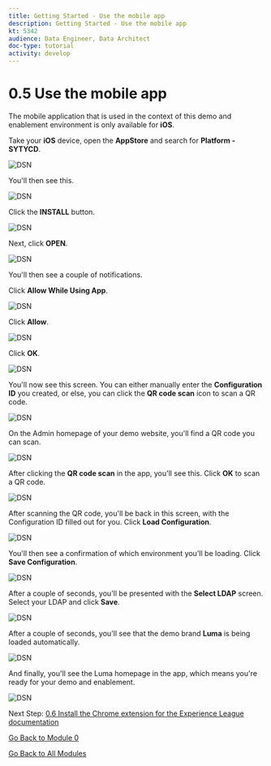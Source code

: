 ```yaml
---
title: Getting Started - Use the mobile app
description: Getting Started - Use the mobile app
kt: 5342
audience: Data Engineer, Data Architect
doc-type: tutorial
activity: develop
---
```


# 0.5 Use the mobile app

The mobile application that is used in the context of this demo and enablement environment is only available for **iOS**.

Take your **iOS** device, open the **AppStore** and search for **Platform - SYTYCD**.

![DSN](./images/appstore.png)

You'll then see this.

![DSN](./images/mobileapp1.png)

Click the **INSTALL** button.

![DSN](./images/mobileapp1a.png)

Next, click **OPEN**.

![DSN](./images/mobileapp2.png)

You'll then see a couple of notifications.

Click **Allow While Using App**.

![DSN](./images/mobileapp3.png)

Click **Allow**.

![DSN](./images/mobileapp4.png)

Click **OK**.

![DSN](./images/mobileapp5.png)

You'll now see this screen. You can either manually enter the **Configuration ID** you created, or else, you can click the **QR code scan** icon to scan a QR code.

![DSN](./images/mobileapp8.png)

On the Admin homepage of your demo website, you'll find a QR code you can scan. 

![DSN](./images/adminhomeqr.png)

After clicking the **QR code scan** in the app, you'll see this. Click **OK** to scan a QR code.

![DSN](./images/mobileapp9.png)

After scanning the QR code, you'll be back in this screen, with the Configuration ID filled out for you. Click **Load Configuration**.

![DSN](./images/mobileapp10.png)

You'll then see a confirmation of which environment you'll be loading. Click **Save Configuration**.

![DSN](./images/mobileapp11.png)

After a couple of seconds, you'll be presented with the **Select LDAP** screen. Select your LDAP and click **Save**.

![DSN](./images/mobileapp12.png)

After a couple of seconds, you'll see that the demo brand **Luma** is being loaded automatically.

![DSN](./images/mobileapp13.png)

And finally, you'll see the Luma homepage in the app, which means you're ready for your demo and enablement.

![DSN](./images/mobileapp14.png)

Next Step: [0.6 Install the Chrome extension for the Experience League documentation](./ex6.md)

[Go Back to Module 0](./getting-started.md)

[Go Back to All Modules](./../../overview.md)